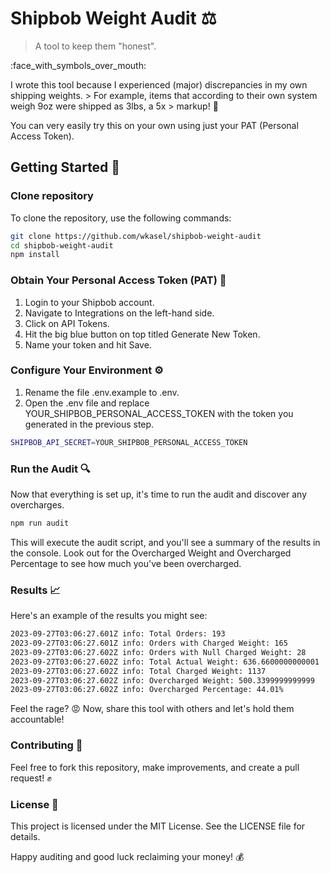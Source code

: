 # Shipbob Weight Audit :balance_scale:

> A tool to keep them "honest".

:face_with_symbols_over_mouth:

I wrote this tool because I experienced (major) discrepancies in my own shipping weights. > For example, items that according to their own system weigh 9oz were shipped as 3lbs, a 5x > markup! :money_with_wings:

You can very easily try this on your own using just your PAT (Personal Access Token).

## Getting Started :rocket:

### Clone repository

To clone the repository, use the following commands:

```sh
git clone https://github.com/wkasel/shipbob-weight-audit
cd shipbob-weight-audit
npm install
```

### Obtain Your Personal Access Token (PAT) :key:

1. Login to your Shipbob account.
2. Navigate to Integrations on the left-hand side.
3. Click on API Tokens.
4. Hit the big blue button on top titled Generate New Token.
5. Name your token and hit Save.

### Configure Your Environment :gear:

1. Rename the file .env.example to .env.
2. Open the .env file and replace YOUR_SHIPBOB_PERSONAL_ACCESS_TOKEN with the token you generated in the previous step.

```sh
SHIPBOB_API_SECRET=YOUR_SHIPBOB_PERSONAL_ACCESS_TOKEN
```

### Run the Audit :mag:

Now that everything is set up, it's time to run the audit and discover any overcharges.

```sh
npm run audit

```

This will execute the audit script, and you'll see a summary of the results in the console. Look out for the Overcharged Weight and Overcharged Percentage to see how much you've been overcharged.

### Results :chart_with_upwards_trend:

Here's an example of the results you might see:

```sh
2023-09-27T03:06:27.601Z info: Total Orders: 193
2023-09-27T03:06:27.601Z info: Orders with Charged Weight: 165
2023-09-27T03:06:27.602Z info: Orders with Null Charged Weight: 28
2023-09-27T03:06:27.602Z info: Total Actual Weight: 636.6600000000001
2023-09-27T03:06:27.602Z info: Total Charged Weight: 1137
2023-09-27T03:06:27.602Z info: Overcharged Weight: 500.3399999999999
2023-09-27T03:06:27.602Z info: Overcharged Percentage: 44.01%
```

Feel the rage? :rage: Now, share this tool with others and let's hold them accountable!

### Contributing :handshake:

Feel free to fork this repository, make improvements, and create a pull request! :fist:

### License :scroll:

This project is licensed under the MIT License. See the LICENSE file for details.

Happy auditing and good luck reclaiming your money! :moneybag:
